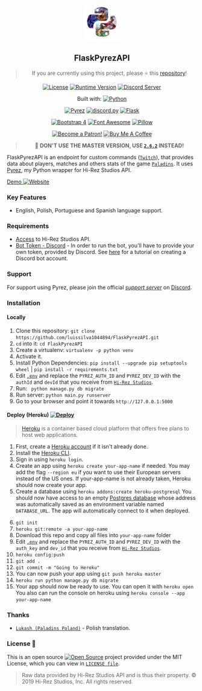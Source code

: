 
<div  align="center">
<a href="https://github.com/luissilva1044894/FlaskPyrezAPI" title="FlaskPyrezAPI - Github repository" alt="FlaskPyrezAPI · Github repository"><img src="./data/static/img/pyrez.png" height="96" width="96"></a>

## FlaskPyrezAPI

> If you are currently using this project, please ⭐️ this [repository][github-repo]!

[![License](https://img.shields.io/github/license/luissilva1044894/FlaskPyrezAPI.svg?logo=github&logoColor=white&logoWidth=10style=plastic)](./LICENSE "FlaskPyrezAPI · LICENSE")
[![Runtime Version](https://img.shields.io/pypi/pyversions/flask.svg?style=plastic&logo=python&logoColor=white&logoWidth=10)](https://pypi.org/project/pyrez "Python Runtime Versions")
[![Discord Server](https://img.shields.io/discord/549020573846470659.svg?logo=discord&logoColor=white&logoWidth=10&style=plastic)](https://discord.gg/XkydRPS "Support Server · Discord")

Built with:  [![Python](https://img.shields.io/badge/Python-3.7.6-blue.svg?style=plastic&logo=python&logoWidth=15&logoColor=white)](https://docs.python.org/3.7/whatsnew/changelog.html#python-3-7-6-final "Python 3.7.6")

[![Pyrez](https://img.shields.io/badge/Pyrez-1.1.0.1-00bb88.svg?logo=github&logoColor=white&style=plastic)](https://github.com/luissilva1044894/Pyrez/tree/1.1.x "Pyrez · 1.1.0.1")
[![discord.py][badge-discord-py]][discord-py]
[![Flask](https://img.shields.io/badge/Flask-1.1.1-orange.svg?logo=flask&logoColor=white&style=plastic)](https://pypi.org/project/Flask/1.1.1/ "Flask · 1.1.1")

[![Bootstrap 4](https://img.shields.io/badge/Bootstrap-4.4.1-orange.svg?logo=bootstrap&logoColor=white&style=plastic)](https://getbootstrap.com/docs/4.4/getting-started/introduction/ "Bootstrap · 4.4.1")
[![Font Awesome](https://img.shields.io/badge/Font_Awesome-5.12.0-orange.svg?style=plastic)](https://github.com/FortAwesome/Font-Awesome/blob/master/CHANGELOG.md#5120---2019-12-10 "Font Awesome · 5.12.0")
[![Pillow][badge-pillow]][pillow]

[![Become a Patron!][bagde-patreon]](https://www.patreon.com/bePatron?u=14686910 "Become a Patron!")
<a href="https://www.buymeacoff.ee/Nonsocial" target="_blank"><img src="https://www.buymeacoffee.com/assets/img/custom_images/orange_img.png" alt="Buy Me A Coffee" style="height: 41px !important;width: 174px !important;box-shadow: 0px 3px 2px 0px rgba(190, 190, 190, 0.5) !important;-webkit-box-shadow: 0px 3px 2px 0px rgba(190, 190, 190, 0.5) !important;" ></a>

> :construction: **DON'T USE THE MASTER VERSION, USE [`2.6.2`](https://github.com/luissilva1044894/FlaskPyrezAPI/tree/v2.6.2) INSTEAD!**

</div>

FlaskPyrezAPI is an endpoint for custom commands ([`Twitch`](https://twitch.tv "Twitch")), that provides data about players, matches and others stats of the game [`Paladins`](https://paladins.com "Paladins Game"). It uses [Pyrez](https://github.com/luissilva1044894/Pyrez "Pyrez · Github repository"), my Python wrapper for Hi-Rez Studios API.

[Demo ![Website](https://img.shields.io/website/https/nonsocial.herokuapp.com.svg?logo=heroku&logoColor=white&)](https://nonsocial.herokuapp.com/)

### Key Features
 * English, Polish, Portuguese and Spanish language support.

### Requirements
- [Access](https://pyrez.readthedocs.io/en/stable/gettingstarted.html#registration "Form access to Hi-Rez Studios API") to Hi-Rez Studios API.
- [Bot Token - Discord](https://discordapp.com/developers/applications/me) - In order to run the bot, you'll have to provide your own token, provided by Discord. See [here](https://github.com/reactiflux/discord-irc/wiki/Creating-a-discord-bot-&-getting-a-token) for a tutorial on creating a Discord bot account.

### Support
For support using Pyrez, please join the official [*support server*](
https://discord.gg/XkydRPS "Support Server · Discord") on [Discord](https://discordapp.com/ "Discord App").

### Installation
#### Locally
1. Clone this repository: `git clone https://github.com/luissilva1044894/FlaskPyrezAPI.git`
2. ``cd`` into it: `cd FlaskPyrezAPI`
3. Create a virtualenv: `virtualenv -p python venv`
4. Activate it.
5. Install Python Dependencies: `pip install --upgrade pip setuptools wheel` | `pip install -r requirements.txt`
6. Edit [`.env`](./.env.example) and replace the `PYREZ_AUTH_ID` and `PYREZ_DEV_ID` with the `authId` and `devId` that you receive from [`Hi-Rez Studios`](https://luissilva1044894.github.io/Pyrez/docs#registration "Form access to Hi-Rez Studios API").
7. Run: ` python manage.py db migrate`
8. Run server: `python main.py runserver`
9. Go to your browser and point it towards `http://127.0.0.1:5000`

#### Deploy (Heroku) [![Deploy](https://www.herokucdn.com/deploy/button.svg)](https://heroku.com/deploy?template=https://github.com/luissilva1044894/FlaskPyrezAPI/tree/master "Deploy to Heroku")

> [Heroku](https://heroku.com/) is a container based cloud platform that offers free plans to host web applications.

1. First, create a [Heroku account](https://id.heroku.com/login) if it isn't already done.
2. Install the [Heroku CLI](https://devcenter.heroku.com/articles/heroku-cli "Heroku CLI").
3. Sign in using `heroku login`.
4. Create an app using `heroku create your-app-name` if needed.
  You may add the flag `--region eu` if you want to use their European servers instead of the US ones.
  If your-app-name is not already taken, Heroku should now create your app.
5. Create a database using `heroku addons:create heroku-postgresql`
  You should now have access to an empty [Postgres database](https://elements.heroku.com/addons/heroku-postgresql) whose address was automatically saved as an environment variable named `DATABASE_URL`. The app will automatically connect to it when deployed.
<!--
6. Now, generate a secret key and save it to an ENV variable named SECRET_KEY using `heroku config:set SECRET_KEY=ruby -rsecurerandom -e "puts SecureRandom.hex(64)"`
-->
6. `git init`
7. `heroku git:remote -a your-app-name`
8. Download this repo and copy all files into `your-app-name` folder
9. Edit [`.env`](./.env.example) and replace the `PYREZ_AUTH_ID` and `PYREZ_DEV_ID` with the `auth_key` and `dev_id` that you receive from [`Hi-Rez Studios`](https://pyrez.readthedocs.io/en/stable/getting_started.html#registration "Form access to Hi-Rez Studios API").
10. `heroku config:push`
11. `git add .`
12. `git commit -m "Going to Heroku"`
13. You can now push your app using `git push heroku master`
14. `heroku run python manage.py db migrate`
15. Your app should now be ready to use. You can open it with `heroku open`
  You also can run the console on heroku using `heroku console --app your-app-name`

### Thanks
* [`Lukash (Paladins Poland)`](https://www.facebook.com/PaladinsPoland/ "Paladins Poland") - Polish translation.

### License 📝
This is an open source [![Open Source](https://raw.githubusercontent.com/abhishekbanthia/Public-APIs/master/opensource.png)](https://www.opensource.org "See http://www.opensource.org for the Open Source Definition") project provided under the MIT License, which you can view in [`LICENSE file`](./LICENSE "FlaskPyrezAPI · License").

> Raw data provided by Hi-Rez Studios API and is thus their property. © 2019 Hi-Rez Studios, Inc. All rights reserved.

[badge-discord-py]: https://img.shields.io/badge/discord.py-1.2.5-orange.svg?logo=discord&logoColor=white&style=plastic
[badge-pillow]: https://img.shields.io/badge/Pillow-7.0.0-orange.svg?logoColor=white&style=plastic

[discord-py]: https://discordpy.readthedocs.io/en/v1.2.5/ "Discord.py 1.2.5"
[pillow]: https://pillow.readthedocs.io/en/stable/releasenotes/7.0.0.html "Pillow 7.0.0"

[bagde-patreon]: https://img.shields.io/endpoint.svg?url=https%3A%2F%2Fshieldsio-patreon.herokuapp.com%2Fnonsocial&logoColor=white&style=plastic
[github-repo]: https://github.com/luissilva1044894/FlaskPyrezAPI
